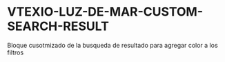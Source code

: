 # VTEXIO-LUZ-DE-MAR-CUSTOM-SEARCH-RESULT

Bloque cusotmizado de la busqueda de resultado para agregar color a los filtros